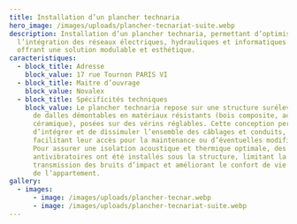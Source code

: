 ```yaml
---
title: Installation d’un plancher technaria
hero_image: /images/uploads/plancher-tecnariat-suite.webp
description: Installation d’un plancher technaria, permettant d’optimiser
  l’intégration des réseaux électriques, hydrauliques et informatiques tout en
  offrant une solution modulable et esthétique.
caracteristiques:
  - block_title: Adresse
    block_value: 17 rue Tournon PARIS VI
  - block_title: Maitre d’ouvrage
    block_value: Novalex
  - block_title: Spécificités techniques
    block_value: Le plancher technaria repose sur une structure surélevée composée
      de dalles démontables en matériaux résistants (bois composite, acier ou
      céramique), posées sur des vérins réglables. Cette conception permet
      d’intégrer et de dissimuler l’ensemble des câblages et conduits,
      facilitant leur accès pour la maintenance ou d’éventuelles modifications.
      Pour assurer une isolation acoustique et thermique optimale, des supports
      antivibratoires ont été installés sous la structure, limitant la
      transmission des bruits d’impact et améliorant le confort de vie au sein
      de l’appartement.
gallery:
  - images:
      - image: /images/uploads/plancher-tecnar.webp
      - image: /images/uploads/plancher-tecnariat-suite.webp
---
```

